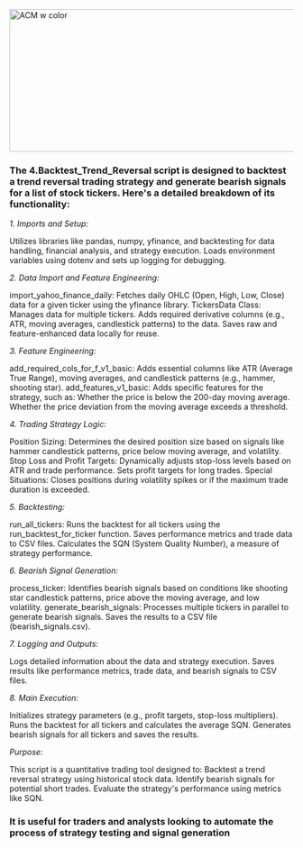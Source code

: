 <img width="780" height="253" alt="ACM w color" src="https://github.com/user-attachments/assets/ca75b25b-3995-46ae-b041-7e60b4adbab2" />

### The 4.Backtest_Trend_Reversal script is designed to backtest a trend reversal trading strategy and generate bearish signals for a list of stock tickers. Here's a detailed breakdown of its functionality:

*1. Imports and Setup:*

Utilizes libraries like pandas, numpy, yfinance, and backtesting for data handling, financial analysis, and strategy execution.
Loads environment variables using dotenv and sets up logging for debugging.

*2. Data Import and Feature Engineering:*

import_yahoo_finance_daily: Fetches daily OHLC (Open, High, Low, Close) data for a given ticker using the yfinance library.
TickersData Class:
Manages data for multiple tickers.
Adds required derivative columns (e.g., ATR, moving averages, candlestick patterns) to the data.
Saves raw and feature-enhanced data locally for reuse.

*3. Feature Engineering:*

add_required_cols_for_f_v1_basic: Adds essential columns like ATR (Average True Range), moving averages, and candlestick patterns (e.g., hammer, shooting star).
add_features_v1_basic: Adds specific features for the strategy, such as:
Whether the price is below the 200-day moving average.
Whether the price deviation from the moving average exceeds a threshold.

*4. Trading Strategy Logic:*

Position Sizing:
Determines the desired position size based on signals like hammer candlestick patterns, price below moving average, and volatility.
Stop Loss and Profit Targets:
Dynamically adjusts stop-loss levels based on ATR and trade performance.
Sets profit targets for long trades.
Special Situations:
Closes positions during volatility spikes or if the maximum trade duration is exceeded.

*5. Backtesting:*

run_all_tickers:
Runs the backtest for all tickers using the run_backtest_for_ticker function.
Saves performance metrics and trade data to CSV files.
Calculates the SQN (System Quality Number), a measure of strategy performance.

*6. Bearish Signal Generation:*

process_ticker:
Identifies bearish signals based on conditions like shooting star candlestick patterns, price above the moving average, and low volatility.
generate_bearish_signals:
Processes multiple tickers in parallel to generate bearish signals.
Saves the results to a CSV file (bearish_signals.csv).

*7. Logging and Outputs:*

Logs detailed information about the data and strategy execution.
Saves results like performance metrics, trade data, and bearish signals to CSV files.

*8. Main Execution:*

Initializes strategy parameters (e.g., profit targets, stop-loss multipliers).
Runs the backtest for all tickers and calculates the average SQN.
Generates bearish signals for all tickers and saves the results.

*Purpose:*

This script is a quantitative trading tool designed to:
Backtest a trend reversal strategy using historical stock data.
Identify bearish signals for potential short trades.
Evaluate the strategy's performance using metrics like SQN.

### It is useful for traders and analysts looking to automate the process of strategy testing and signal generation
